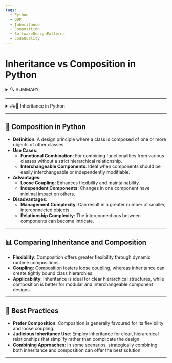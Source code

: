 ```yaml
---
tags:
  - Python
  - OOP
  - Inheritance
  - Composition
  - SoftwareDesignPatterns
  - CodeQuality
---
```

# Inheritance vs Composition in Python

<details>
<summary>🔍 SUMMARY</summary>

### Summary
This note elucidates the concepts of inheritance and composition in Python, pivotal in software design patterns. **Inheritance** is about deriving a new class from an existing one, fostering code reuse and hierarchy. **Composition** involves building complex objects from simpler entities, promoting flexibility and decoupling. The discernment between them is crucial in Python for effective object-oriented design.

</details>

---

<details> <summary> ##🧩 Inheritance in Python</summary>
## 🧩 Inheritance in Python
- **Definition**: A paradigm where a new class (`child`) inherits attributes and methods from an existing class (`parent`).
- **Use Cases**:
  - **Strong Relationships**: For classes where the child is a specialized form of the parent.
  - **Framework Creation**: For base frameworks that provide common functionalities to be extended by subclasses.
- **Advantages**:
  - **Code Reuse**: Reduces code duplication.
  - **Clear Hierarchy**: Simplifies understanding of the code structure.
- **Disadvantages**:
  - **Complexity**: Can lead to tightly coupled and complex code structures.
  - **Base Class Sensitivity**: Changes in the parent class can significantly impact child classes.
</details>

---

## 🧱 Composition in Python
- **Definition**: A design principle where a class is composed of one or more objects of other classes.
- **Use Cases**:
  - **Functional Combination**: For combining functionalities from various classes without a strict hierarchical relationship.
  - **Interchangeable Components**: Ideal when components should be easily interchangeable or independently modifiable.
- **Advantages**:
  - **Loose Coupling**: Enhances flexibility and maintainability.
  - **Independent Components**: Changes in one component have minimal impact on others.
- **Disadvantages**:
  - **Management Complexity**: Can result in a greater number of smaller, interconnected objects.
  - **Relationship Complexity**: The interconnections between components can become intricate.

---

## 📊 Comparing Inheritance and Composition
- **Flexibility**: Composition offers greater flexibility through dynamic runtime compositions.
- **Coupling**: Composition fosters loose coupling, whereas inheritance can create tightly bound class hierarchies.
- **Applicability**: Inheritance is ideal for clear hierarchical structures, while composition is better for modular and interchangeable component designs.

---

## 📝 Best Practices
- **Prefer Composition**: Composition is generally favoured for its flexibility and loose coupling.
- **Judicious Inheritance Use**: Employ inheritance for clear, hierarchical relationships that simplify rather than complicate the design.
- **Combining Approaches**: In some scenarios, strategically combining both inheritance and composition can offer the best solution.

---

